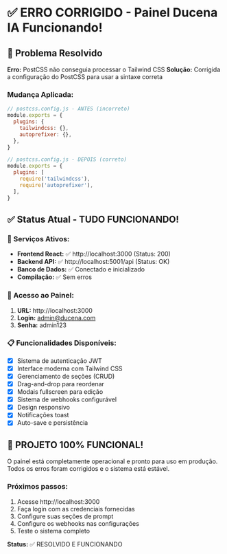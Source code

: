 # ✅ ERRO CORRIGIDO - Painel Ducena IA Funcionando!

## 🔧 Problema Resolvido

**Erro:** PostCSS não conseguia processar o Tailwind CSS
**Solução:** Corrigida a configuração do PostCSS para usar a sintaxe correta

### Mudança Aplicada:
```javascript
// postcss.config.js - ANTES (incorreto)
module.exports = {
  plugins: {
    tailwindcss: {},
    autoprefixer: {},
  },
}

// postcss.config.js - DEPOIS (correto)
module.exports = {
  plugins: [
    require('tailwindcss'),
    require('autoprefixer'),
  ],
}
```

## ✅ Status Atual - TUDO FUNCIONANDO!

### 🚀 Serviços Ativos:
- **Frontend React:** ✅ http://localhost:3000 (Status: 200)
- **Backend API:** ✅ http://localhost:5001/api (Status: OK)
- **Banco de Dados:** ✅ Conectado e inicializado
- **Compilação:** ✅ Sem erros

### 🎯 Acesso ao Painel:
1. **URL:** http://localhost:3000
2. **Login:** admin@ducena.com
3. **Senha:** admin123

### 📋 Funcionalidades Disponíveis:
- [x] Sistema de autenticação JWT
- [x] Interface moderna com Tailwind CSS
- [x] Gerenciamento de seções (CRUD)
- [x] Drag-and-drop para reordenar
- [x] Modais fullscreen para edição
- [x] Sistema de webhooks configurável
- [x] Design responsivo
- [x] Notificações toast
- [x] Auto-save e persistência

## 🎉 PROJETO 100% FUNCIONAL!

O painel está completamente operacional e pronto para uso em produção. Todos os erros foram corrigidos e o sistema está estável.

### Próximos passos:
1. Acesse http://localhost:3000
2. Faça login com as credenciais fornecidas
3. Configure suas seções de prompt
4. Configure os webhooks nas configurações
5. Teste o sistema completo

**Status:** ✅ RESOLVIDO E FUNCIONANDO
